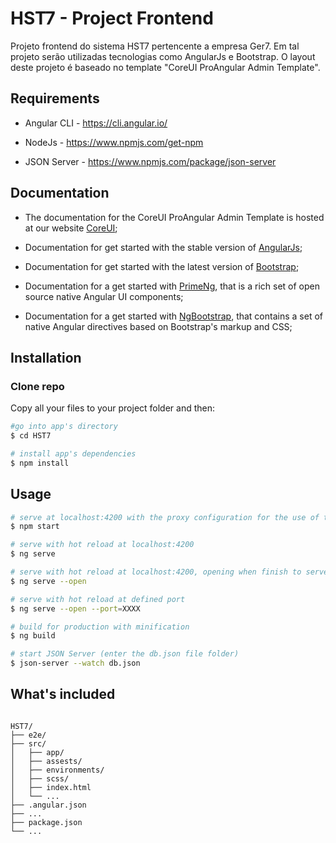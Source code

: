 # HST7 - Project Frontend

Projeto frontend do sistema HST7 pertencente a empresa Ger7. Em tal projeto serão utilizadas tecnologias como AngularJs e Bootstrap. O layout deste projeto é baseado no template "CoreUI ProAngular Admin Template".

## Requirements

* Angular CLI - https://cli.angular.io/

* NodeJs - https://www.npmjs.com/get-npm

* JSON Server - https://www.npmjs.com/package/json-server

## Documentation

* The documentation for the CoreUI ProAngular Admin Template is hosted at our website [CoreUI](https://coreui.io/angular/);

* Documentation for get started with the stable version of [AngularJs](https://angular.io/guide/quickstart);

* Documentation for get started with the latest version of [Bootstrap](https://getbootstrap.com/docs/4.3/getting-started/introduction/);

* Documentation for a get started with [PrimeNg](https://www.primefaces.org/primeng/#/), that is a rich set of open source native Angular UI components;

* Documentation for a get started with [NgBootstrap](https://ng-bootstrap.github.io/#/getting-started), that contains a set of native Angular directives based on Bootstrap's markup and CSS;

## Installation

### Clone repo

Copy all your files to your project folder and then:

``` bash
#go into app's directory
$ cd HST7

# install app's dependencies
$ npm install
```
## Usage

``` bash
# serve at localhost:4200 with the proxy configuration for the use of the services
$ npm start

# serve with hot reload at localhost:4200
$ ng serve

# serve with hot reload at localhost:4200, opening when finish to serve
$ ng serve --open

# serve with hot reload at defined port
$ ng serve --open --port=XXXX

# build for production with minification
$ ng build

# start JSON Server (enter the db.json file folder)
$ json-server --watch db.json
```

## What's included

```

HST7/
├── e2e/
├── src/
│   ├── app/
│   ├── assests/
│   ├── environments/
│   ├── scss/
│   ├── index.html
│   └── ...
├── .angular.json
├── ...
├── package.json
└── ...
```


